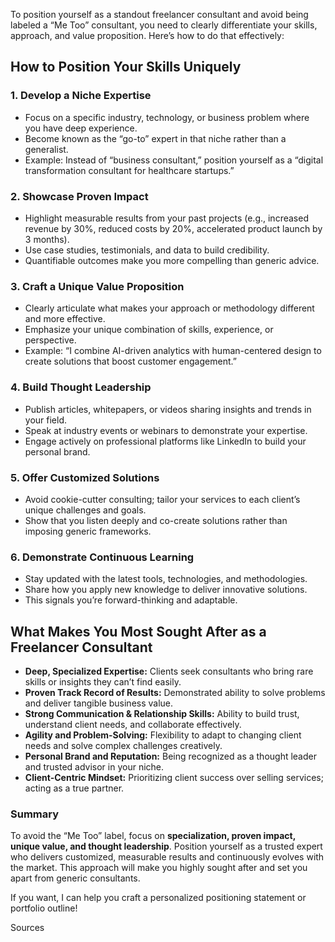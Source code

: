 To position yourself as a standout freelancer consultant and avoid being labeled a “Me Too” consultant, you need to clearly differentiate your skills, approach, and value proposition. Here’s how to do that effectively:

## How to Position Your Skills Uniquely

### 1. **Develop a Niche Expertise**
- Focus on a specific industry, technology, or business problem where you have deep experience.
- Become known as the “go-to” expert in that niche rather than a generalist.
- Example: Instead of “business consultant,” position yourself as a “digital transformation consultant for healthcare startups.”

### 2. **Showcase Proven Impact**
- Highlight measurable results from your past projects (e.g., increased revenue by 30%, reduced costs by 20%, accelerated product launch by 3 months).
- Use case studies, testimonials, and data to build credibility.
- Quantifiable outcomes make you more compelling than generic advice.

### 3. **Craft a Unique Value Proposition**
- Clearly articulate what makes your approach or methodology different and more effective.
- Emphasize your unique combination of skills, experience, or perspective.
- Example: “I combine AI-driven analytics with human-centered design to create solutions that boost customer engagement.”

### 4. **Build Thought Leadership**
- Publish articles, whitepapers, or videos sharing insights and trends in your field.
- Speak at industry events or webinars to demonstrate your expertise.
- Engage actively on professional platforms like LinkedIn to build your personal brand.

### 5. **Offer Customized Solutions**
- Avoid cookie-cutter consulting; tailor your services to each client’s unique challenges and goals.
- Show that you listen deeply and co-create solutions rather than imposing generic frameworks.

### 6. **Demonstrate Continuous Learning**
- Stay updated with the latest tools, technologies, and methodologies.
- Share how you apply new knowledge to deliver innovative solutions.
- This signals you’re forward-thinking and adaptable.

## What Makes You Most Sought After as a Freelancer Consultant

- **Deep, Specialized Expertise:** Clients seek consultants who bring rare skills or insights they can’t find easily.
- **Proven Track Record of Results:** Demonstrated ability to solve problems and deliver tangible business value.
- **Strong Communication & Relationship Skills:** Ability to build trust, understand client needs, and collaborate effectively.
- **Agility and Problem-Solving:** Flexibility to adapt to changing client needs and solve complex challenges creatively.
- **Personal Brand and Reputation:** Being recognized as a thought leader and trusted advisor in your niche.
- **Client-Centric Mindset:** Prioritizing client success over selling services; acting as a true partner.

### Summary

To avoid the “Me Too” label, focus on **specialization, proven impact, unique value, and thought leadership**. Position yourself as a trusted expert who delivers customized, measurable results and continuously evolves with the market. This approach will make you highly sought after and set you apart from generic consultants.

If you want, I can help you craft a personalized positioning statement or portfolio outline!

Sources

